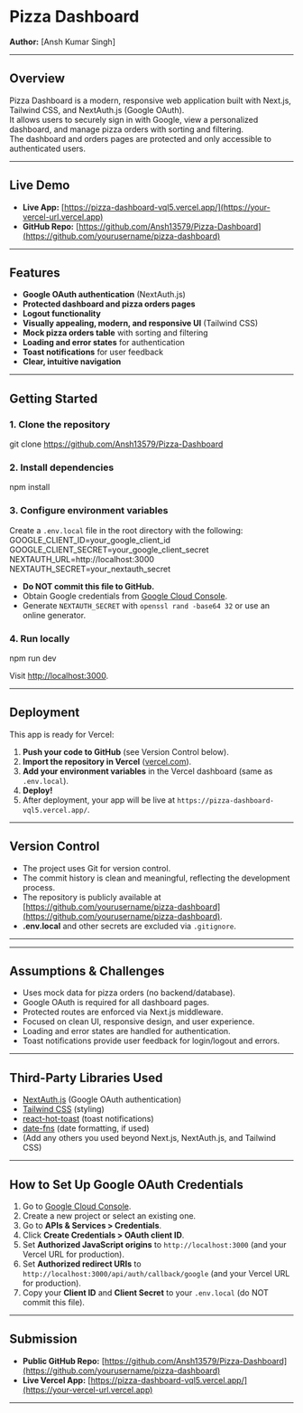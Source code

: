 # Pizza Dashboard

**Author:** [Ansh Kumar Singh]

---

## Overview

Pizza Dashboard is a modern, responsive web application built with Next.js, Tailwind CSS, and NextAuth.js (Google OAuth).  
It allows users to securely sign in with Google, view a personalized dashboard, and manage pizza orders with sorting and filtering.  
The dashboard and orders pages are protected and only accessible to authenticated users.

---

## Live Demo

- **Live App:** [https://pizza-dashboard-vql5.vercel.app/](https://your-vercel-url.vercel.app)
- **GitHub Repo:** [https://github.com/Ansh13579/Pizza-Dashboard](https://github.com/yourusername/pizza-dashboard)

---

## Features

- **Google OAuth authentication** (NextAuth.js)
- **Protected dashboard and pizza orders pages**
- **Logout functionality**
- **Visually appealing, modern, and responsive UI** (Tailwind CSS)
- **Mock pizza orders table** with sorting and filtering
- **Loading and error states** for authentication
- **Toast notifications** for user feedback
- **Clear, intuitive navigation**

---

## Getting Started

### 1. Clone the repository
git clone https://github.com/Ansh13579/Pizza-Dashboard


### 2. Install dependencies
npm install


### 3. Configure environment variables
Create a `.env.local` file in the root directory with the following:
GOOGLE_CLIENT_ID=your_google_client_id
GOOGLE_CLIENT_SECRET=your_google_client_secret
NEXTAUTH_URL=http://localhost:3000
NEXTAUTH_SECRET=your_nextauth_secret


- **Do NOT commit this file to GitHub.**  
- Obtain Google credentials from [Google Cloud Console](https://console.cloud.google.com/).  
- Generate `NEXTAUTH_SECRET` with `openssl rand -base64 32` or use an online generator.

### 4. Run locally
npm run dev

Visit [http://localhost:3000](http://localhost:3000).

---

## Deployment

This app is ready for Vercel:

1. **Push your code to GitHub** (see Version Control below).
2. **Import the repository in Vercel** ([vercel.com](https://vercel.com/)).
3. **Add your environment variables** in the Vercel dashboard (same as `.env.local`).
4. **Deploy!**
5. After deployment, your app will be live at `https://pizza-dashboard-vql5.vercel.app/`.

---

## Version Control

- The project uses Git for version control.
- The commit history is clean and meaningful, reflecting the development process.
- The repository is publicly available at [https://github.com/yourusername/pizza-dashboard](https://github.com/yourusername/pizza-dashboard).
- **.env.local** and other secrets are excluded via `.gitignore`.

---


---

## Assumptions & Challenges

- Uses mock data for pizza orders (no backend/database).
- Google OAuth is required for all dashboard pages.
- Protected routes are enforced via Next.js middleware.
- Focused on clean UI, responsive design, and user experience.
- Loading and error states are handled for authentication.
- Toast notifications provide user feedback for login/logout and errors.

---

## Third-Party Libraries Used

- [NextAuth.js](https://next-auth.js.org/) (Google OAuth authentication)
- [Tailwind CSS](https://tailwindcss.com/) (styling)
- [react-hot-toast](https://react-hot-toast.com/) (toast notifications)
- [date-fns](https://date-fns.org/) (date formatting, if used)
- (Add any others you used beyond Next.js, NextAuth.js, and Tailwind CSS)

---

## How to Set Up Google OAuth Credentials

1. Go to [Google Cloud Console](https://console.cloud.google.com/).
2. Create a new project or select an existing one.
3. Go to **APIs & Services > Credentials**.
4. Click **Create Credentials > OAuth client ID**.
5. Set **Authorized JavaScript origins** to `http://localhost:3000` (and your Vercel URL for production).
6. Set **Authorized redirect URIs** to `http://localhost:3000/api/auth/callback/google` (and your Vercel URL for production).
7. Copy your **Client ID** and **Client Secret** to your `.env.local` (do NOT commit this file).

---

## Submission

- **Public GitHub Repo:** [https://github.com/Ansh13579/Pizza-Dashboard](https://github.com/yourusername/pizza-dashboard)
- **Live Vercel App:** [https://pizza-dashboard-vql5.vercel.app/](https://your-vercel-url.vercel.app)

---









